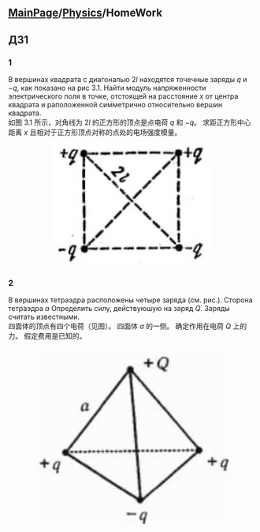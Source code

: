 <head>
    <script src="https://cdn.mathjax.org/mathjax/latest/MathJax.js?config=TeX-AMS-MML_HTMLorMML" type="text/javascript"></script>
    <script type="text/x-mathjax-config">
        MathJax.Hub.Config({
            tex2jax: {
            skipTags: ['script', 'noscript', 'style', 'textarea', 'pre'],
            inlineMath: [['$','$']]
            }
        });
    </script>
</head>

## [MainPage](../index.md)/[Physics](README.md)/HomeWork

## ДЗ1

### 1
В вершинах квадрата с диагональю $2l$ находятся точечные заряды $q$ и $-q$, как показано на рис 3.1. Найти модуль напряженности электрического поля в точке, отстоящей на расстояние $x$ от центра квадрата и раположенной симметрично относительно вершин квадрата.  
如图 3.1 所示，对角线为 $2l$ 的正方形的顶点是点电荷 $q$ 和 $-q$。 求距正方形中心距离 $x$ 且相对于正方形顶点对称的点处的电场强度模量。

<div align=center><img src="pic/HomeWork1-1.png"></div>

### 2

В вершинах тетраэдра расположены четыре заряда (см. рис.). Сторона тетраэдра $a$ Определить силу, действуюшую на заряд $Q$. Заряды считать известными.  
四面体的顶点有四个电荷（见图）。 四面体 $a$ 的一侧。 确定作用在电荷 $Q$ 上的力。 假定费用是已知的。

<div align=center><img src="pic/HomeWork1-2.png"></div>